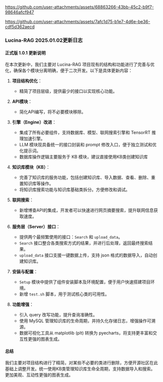 


https://github.com/user-attachments/assets/68863266-43bb-45c2-b9f7-98646afcf947



https://github.com/user-attachments/assets/7afc1d75-b1e7-4d6e-be36-cdf5d362aecd




### Lucina-RAG 2025.01.02更新日志

#### 正式版 1.0.1 更新说明

在本次更新中，我们主要对 Lucina-RAG 项目现有的结构和功能进行了完善与优化，确保各个模块分离明确，便于二次开发。以下是具体更新内容：

1. **项目结构优化**：
   - 精简了项目层级，提供最少的接口以实现核心功能。

2. **API模块**：
   - 简化API编写，将不必要模块移除。

3. **引擎（Engine）改进**：
   - 集成了所有必要组件，支持数据库、模型、联网搜索引擎和 TensorRT 推理加速引擎。
   - LLM 模块现具备统一的接口封装和 prompt 修改入口，便于独立测试和优化提示词。
   - 数据库操作逻辑主要服务于 KB 模块，建议直接使用KB类创建知识库

4. **知识库模块（KB）**：
   - 完善了知识库的服务功能，包括创建知识库、导入数据、查看、删除、重置知识库等操作。
   - 将知识库搜索功能与知识库基础类拆分。方便修改和调试。

5. **联网搜索**：
   - 新增博查API的集成，开发者可以快速进行网页摘要搜索，提升联网信息获取速度。

6. **服务层（Server）接口**：
   - 提供两个最频繁使用的接口：`Search` 和 `upload_data`。
   - `Search` 接口整合各类搜索方式的结果，并进行后处理，返回最终搜索结果。
   - `upload_data` 接口支援一键数据上传，支持 json 格式的数据导入，自动创建知识库。

7. **安装与配置**：
   - `Setup` 模块中提供了组件安装脚本及环境配置，便于用户快速搭建项目环境。
   - 新增 `test.sh` 脚本，用于测试核心类的可用性。

8. **功能增强**：
   - 引入 query 改写功能，提升查询准确性。
   - 使用 MySQL 管理知识库的生命周期，并持久化存储日志，增强操作可溯源。
   - 数据可视化工具从 matplotlib (plt) 转换为 pyecharts，将支持更丰富和交互性更强的图表生成。

#### 总结
我们主要对项目结构进行了精简，对某些不必要的类进行删除，方便开源社区在此基础上调整开发。统一使用KB类管理知识库生命全周期，支持数据导入和搜索。更加美观、互动性更强的图表生成。

